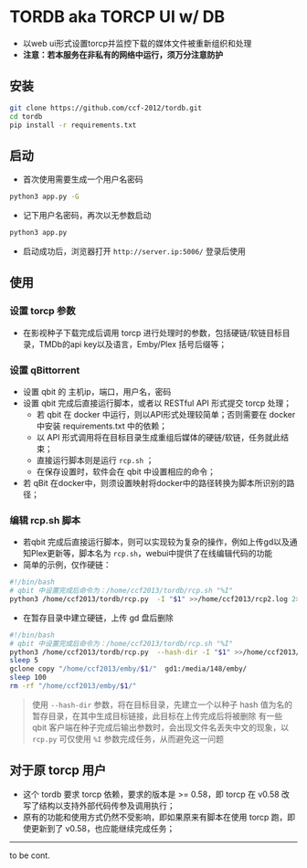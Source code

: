 # TORDB aka TORCP UI w/ DB
* 以web ui形式设置torcp并监控下载的媒体文件被重新组织和处理
* **注意：若本服务在非私有的网络中运行，须万分注意防护**

## 安装
```sh
git clone https://github.com/ccf-2012/tordb.git
cd tordb
pip install -r requirements.txt
```

## 启动
* 首次使用需要生成一个用户名密码
```sh
python3 app.py -G
```
* 记下用户名密码，再次以无参数启动
```sh
python3 app.py
```
* 启动成功后，浏览器打开 `http://server.ip:5006/` 登录后使用

## 使用
### 设置 torcp 参数
* 在影视种子下载完成后调用 torcp 进行处理时的参数，包括硬链/软链目标目录，TMDb的api key以及语言，Emby/Plex 括号后缀等；

### 设置 qBittorrent 
* 设置 qbit 的 主机ip，端口，用户名，密码
* 设置 qbit 完成后直接运行脚本，或者以 RESTful API 形式提交 torcp 处理；
  * 若 qbit 在 docker 中运行，则以API形式处理较简单；否则需要在 docker 中安装 requirements.txt 中的依赖；
  * 以 API 形式调用将在目标目录生成重组后媒体的硬链/软链，任务就此结束；
  * 直接运行脚本则是运行 `rcp.sh` ；
  * 在保存设置时，软件会在 qbit 中设置相应的命令；
* 若 qBit 在docker中，则须设置映射将docker中的路径转换为脚本所识别的路径；

### 编辑 rcp.sh 脚本
* 若qbit 完成后直接运行脚本，则可以实现较为复杂的操作，例如上传gd以及通知Plex更新等，脚本名为 `rcp.sh`，webui中提供了在线编辑代码的功能
* 简单的示例，仅作硬链：
```sh
#!/bin/bash
# qbit 中设置完成后命令为：/home/ccf2013/tordb/rcp.sh "%I"
python3 /home/ccf2013/tordb/rcp.py  -I "$1" >>/home/ccf2013/rcp2.log 2>>/home/ccf2013/rcp2e.log
```

* 在暂存目录中建立硬链，上传 gd 盘后删除
```sh
#!/bin/bash
# qbit 中设置完成后命令为：/home/ccf2013/tordb/rcp.sh "%I"
python3 /home/ccf2013/tordb/rcp.py  --hash-dir -I "$1" >>/home/ccf2013/rcp2.log 2>>/home/ccf2013/rcp2e.log
sleep 5
gclone copy "/home/ccf2013/emby/$1/"  gd1:/media/148/emby/ 
sleep 100
rm -rf "/home/ccf2013/emby/$1/"
```
> 使用 `--hash-dir` 参数，将在目标目录，先建立一个以种子 hash 值为名的暂存目录，在其中生成目标链接，此目标在上传完成后将被删除
> 有一些 qbit 客户端在种子完成后输出参数时，会出现文件名丢失中文的现象，以 `rcp.py` 可仅使用 `%I` 参数完成任务，从而避免这一问题


## 对于原 torcp 用户
* 这个 tordb 要求 torcp 依赖，要求的版本是 >= 0.58，即 torcp 在 v0.58 改写了结构以支持外部代码传参及调用执行；
* 原有的功能和使用方式仍然不受影响，即如果原来有脚本在使用 torcp 跑，即使更新到了 v0.58，也应能继续完成任务；



---
to be cont.

